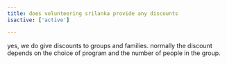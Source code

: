 ```yaml
---
title: does volunteering srilanka provide any discounts
isactive: ['active']

---
```

yes, we do give discounts to groups and families. normally the discount depends on the choice of program and the number of people in the group.